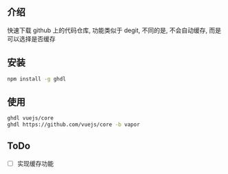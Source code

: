 ## 介绍

快速下载 github 上的代码仓库, 功能类似于 degit, 不同的是, 不会自动缓存, 而是可以选择是否缓存

## 安装

```sh
npm install -g ghdl
```

## 使用

```sh
ghdl vuejs/core
ghdl https://github.com/vuejs/core -b vapor
```

## ToDo

- [ ] 实现缓存功能
